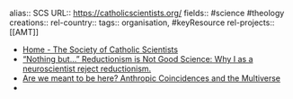 alias:: SCS
URL:: https://catholicscientists.org/
fields:: #science #theology
creations::
rel-country::
tags:: organisation, #keyResource
rel-projects:: [[AMT]]



- [Home - The Society of Catholic Scientists](https://catholicscientists.org/)
- [“Nothing but…” Reductionism is Not Good Science: Why I as a neuroscientist reject reductionism.](https://catholicscientists.org/articles/nothing-reductionism-is-not-good-science-why-i-as-a-neuroscientist-reject-reductionism/)
- [Are we meant to be here? Anthropic Coincidences and the Multiverse](https://catholicscientists.org/articles/are-we-meant-to-be-here-anthropic-coincidences-multiverse/)
-
